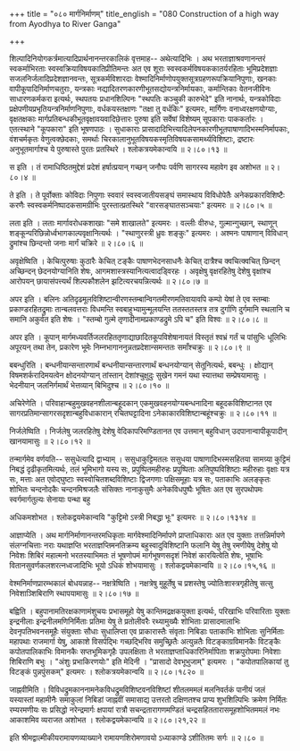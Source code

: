 +++
title = "०८० मार्गनिर्माणम्"
title_english = "080 Construction of a high way from Ayodhya to River Ganga"

+++


शिल्पादिनियोगकर्त्रमात्यादिप्रार्थनानन्तरकालिकं वृत्तमाह-- अथेत्यादिभिः
। अथ भरताज्ञाश्रवणानन्तरं स्वकर्माभिरताः स्वस्वक्रियाविषयकातिप्रीतिमन्तः
अत एव शूराः स्वस्वकर्मविषयककातर्यरहिताः भूमिप्रदेशज्ञाः
सजलनिर्जलादिप्रदेशज्ञानवन्तः, सूत्रकर्मविशारदाः
वेश्मादिनिर्माणोपयुक्तसूत्रग्रहणरूपक्रियानिपुणाः, खनकाः
वापीकूपादिनिर्माणचतुराः, यन्त्रकाः
नद्यादितरणकारणीभूतसद्योयन्त्रनिर्मायकाः, कर्मान्तिकाः वेतनजीविनः
साधारणकर्मकरा इत्यर्थः, स्थपतयः प्रधानशिल्पिनः "स्थपतिः कञ्चुकी
कारुभेदे" इति नानार्थः, यन्त्रकोविदाः
प्रक्षेपणीयप्रभृतियन्त्रनिर्माणनिपुणाः, वर्धकयस्तक्षाणः "तक्षा तु
वर्धकिः" इत्यमरः, मार्गिणः वनाध्वरक्षणयोग्याः, वृक्षतक्षकाः
मार्गप्रतिबन्धकीभूतवृक्षावयवादिछेत्तारः पुरुषा इति सर्वेषां विशेष्यम्
सूपकाराः पाककर्तारः । एतत्स्थाने "कूपकारा" इति भूषणपाठः । सुधाकाराः
प्रासादादिभित्त्यादिलेपनकारणीभूतपाषाणादिभस्मनिर्मापकाः, वंशचर्मकृतः
वेणुत्वक्छेदकाः, समर्थाः चिरकालानुभूतविषयकस्मृतिविषयकसामर्थ्यविशिष्टाः,
द्रष्टारः अनुभूतमार्गाश्च ये पुरुषास्ते पुरतः प्रतस्थिरे ।
श्लोकत्रयमेकान्वयि  ॥  २।८०।१३  ॥   

  

स इति । तं रामाधिष्ठितमुद्देशं प्रदेशं हर्षात्प्रयान् गच्छन् जनौघः
पर्वणि सागरस्य महावेग इव अशोभत  ॥  २।८०।४  ॥   

  

ते इति । ते पूर्वोक्ताः कोविदाः निपुणाः स्ववारं स्वस्वजातीयसङ्घं
समास्थाय विविधोपेतैः अनेकप्रकारविशिष्टैः करणैः
स्वस्वकर्मनिष्पादकसामग्रीभिः पुरस्तात्प्रतस्थिरे "वारसङ्घातसञ्चयाः"
इत्यमरः  ॥  २।८०।५  ॥   

  

लता इति । लताः मार्गावरोधकशाखाः "समे शाखालते" इत्यमरः । वल्लीः वीरुधः,
गुल्मान्गुच्छान्, स्थाणून् शङ्कून्परिछिन्नोर्ध्वभागकाल्पवृक्षानित्यर्थः
। "स्थाणुरस्त्री ध्रुवः शङ्कुः" इत्यमरः । अश्मनः पाषाणान् विविधान्
द्रुमांश्च छिन्दन्तो जनाः मार्गं चक्रिरे  ॥  २।८०।६  ॥   

  

अवृक्षेष्विति । केचित्पुरुषाः कुठारैः केचित् टङ्कैः पाषाणभेदनसाधनैः
केचित् दात्रैश्च क्वचित्क्वचित् छिन्दन् अच्छिन्दन् छेदनयोग्यानिति शेषः,
आगमशास्त्रस्यानित्यत्वादड्विरहः । अवृक्षेषु वृक्षरहितेषु देशेषु
वृक्षांश्च आरोपयन् छायासंपत्त्यर्थं शिल्पकौशलेन झटित्यरचयन्नित्यर्थः  ॥ 
२।८०।७  ॥   

  

अपर इति । बलिनः अतिदृढमूलविशिष्टान्वीरणस्तम्बान्विगतमीरणमतिवायावपि कम्पो
येषां ते एव स्तम्बाः प्रकाण्डरहितद्रुमाः तान्बलवत्तराः विधमन्ति
स्वबाहुभ्यामुन्मूलयन्ति ततस्ततस्तत्र तत्र दुर्गाणि दुर्गमानि स्थलानि च
समानि अकुर्वत इति शेषः । "स्तम्बो गुल्मे तृणादीनामप्रकाण्डद्रुमे ऽपि च"
इति विश्वः  ॥  २।८०।८  ॥   

  

अपर इति । कूपान् मार्गमध्यवर्तिजलरहिततृणाद्याछादितकूपविशेषानायतं
विस्तृतं श्वभ्रं गर्तं च पांसुभिः धूलिभिः अपूरयन् तथा तेन, प्रकारेण
भूमेः निम्नभागाननुन्नतप्रदेशान्समन्ततः समाँश्चक्रुः  ॥  २।८०।९  ॥   

  

बबन्धुरिति । बन्धनीयान्सन्तारणार्थं बन्धनीयान्सन्तारणार्थं बन्धनयोग्यान्
सेतूनित्यर्थः, बबन्धुः । क्षोद्यान् विषमशर्करादिमयत्वेन क्षोदनयोग्यान्
तांस्तान् देशांश्चुक्षुदुः सुखेन गमनं यथा स्यात्तथा सम्प्रेषयामासुः ।
भेदनीयान् जलनिर्गमार्थं भेत्तव्यान् बिभिदुश्च  ॥  २।८०।१०  ॥   

  

अचिरेणेति । परिवाहान्बहुमुखवहनशीलान्बहूदकान् एकमुखवहनयोग्यबन्धनादिना
बहूदकविशिष्टानत एव सागरप्रतिमान्सागरसदृशान्बहुविधाकारान् रचितघट्टादिना
ऽनेकाकारविशिष्टान्बहूंश्चक्रुः  ॥  २।८०।११  ॥   

  

निर्जलेष्विति । निर्जलेषु जलरहितेषु देशेषु वेदिकापरिमण्डितानत एव
उत्तमान् बहुविधान् उदपानान्वापीकूपादीन् खानयामासुः  ॥  २।८०।१२  ॥   

  

तन्मार्गमेव वर्णयति-- ससुधेत्यादि द्वाभ्याम् । ससुधाकुट्टिमतलः ससुधया
पाषाणादिभस्मसहितया सामग्र्या कुट्टिमं निबद्धं दृढीकृतमित्यर्थः, तलं
भूमिभागो यस्य सः, प्रपुष्पितमहीरुहः प्रपुष्पिताः अतिपुष्पविशिष्टाः
महीरुहाः वृक्षाः यत्र सः, मत्ताः अत एवोद्घुष्टाः स्वस्वोचितशब्दविशिष्टाः
द्विजगणाः पक्षिसमूहाः यत्र सः, पताकाभिः अलङ्कृतः शोभितः चन्दनोदकैः
चन्दनमिश्रजलैः संसिक्तः नानाकुसुमैः अनेकविधपुष्पैः भूषितः अत एव
सुरपथोपमः स्वर्गमार्गतुल्यः सेनायाः पन्था बहु  

अधिकमशोभत । श्लोकद्वयमेकान्वयि "कुट्टिमो ऽस्त्री निबद्धा भूः" इत्यमरः  ॥ 
२।८०।१३१४  ॥   

  

आज्ञाप्येति । अथ मार्गनिर्माणानन्तरमधिकृताः मार्गवेश्मादिनिर्मापणे
प्राप्ताधिकाराः अत एव युक्ताः तत्तन्निर्मापणे संलग्नचित्ताः नराः
यथाज्ञप्ति भरताज्ञप्तिमनतिक्रम्य बहुस्वादुविशिष्टानि फलानि येषु तेषु
रमणीयेषु देशेषु यो निवेशः शिबिरं महात्मनो भरतस्याभिमतः तं भूषणोपमं
मार्गभूषणसदृशं निवेशं कारयित्वेति शेषः, भूषाभिः
वितानसुवर्णकलशरत्नध्वजादिभिः भूयो ऽधिकं शोभयामासुः । श्लोकद्वयमेकान्वयि
 ॥  २।८०।१५,१६  ॥   

  

वेश्मनिर्माणप्रारम्भकालं बोधयन्नाह-- नक्षत्रेष्विति । नक्षत्रेषु
मुहूर्तेषु च प्रशस्तेषु ज्योतिःशास्त्रगृहीतेषु सत्सु निवेशाञ्शिबिराणि
स्थापयामासुः  ॥  २।८०।१७  ॥   

  

बह्विति । बहुपानामतिरक्षकाणामंशुचयः प्रभासमूहो येषु कान्तिमद्रक्षकयुक्ता
इत्यर्थः, परिखाभिः परिवारिताः युक्ताः इन्द्रनीलाः इन्द्रनीलमणिनिर्मिताः
प्रतिमा येषु ते प्रतोलीवरैः रथ्यामुख्यैः शोभिताः प्रासादमालाभिः
देवनृपतिभवनसमूहैः संयुक्ताः सौधाः सुधालिप्ता एव प्राकारास्तैः संवृताः
निबिडाः पताकाभिः शोभिताः सुनिर्मिताः महापथाः राजमार्गा येषु, आकाशे
विसर्पद्भिः गच्छद्भिरिव समुच्छ्रितैः अत्युन्नतैः विटङ्काग्रविमानकैः
विटङ्कैः कपोतपालिकाभिः विमानकैः सप्तभूमिकगृहैः उपलक्षिताः ते
भरताज्ञप्ताधिकारिनिर्मापिताः शक्रपुरोपमाः निवेशाः शिबिराणि बभुः । "अंशुः
प्रभाकिरणयोः" इति मेदिनी । "प्रासादो देवभूभुजाम्" इत्यमरः ।
"कपोतपालिकायां तु विटङ्कं पुन्नपुंसकम्" इत्यमरः । श्लोकत्रयमेकान्वयि  ॥ 
२।८०।१८२०  ॥   

  

जाह्नवीमिति । विविधद्रुमकाननामनेकविधद्रुमविशिष्टवनविशिष्टां शीतलममलं
मलनिवर्तकं पानीयं जलं यस्यास्तां महामीनैः समाकुलां निबिडां जाह्नवीं
समासाद्य उत्तरतो दक्षिणतश्च प्राप्य शुभशिल्पिभिः क्रमेण निर्मितः
रम्यरमणीयः सः प्रसिद्धो नरेन्द्रमार्गः क्षपायां रात्रौ
सचन्द्रतारागणमण्डितं चन्द्रसहिततारासमूहशोभितममलं नभः आकाशमिव व्यराजत
अशोभत । श्लोकद्वयमेकान्वयि  ॥  २।८०।२१,२२  ॥   

  

इति श्रीमद्वाल्मीकीयरामायणव्याख्याने रामायणशिरोमणावयो ऽध्याकाण्डे
ऽशीतितमः सर्गः  ॥  २।८०  ॥   

  

  


